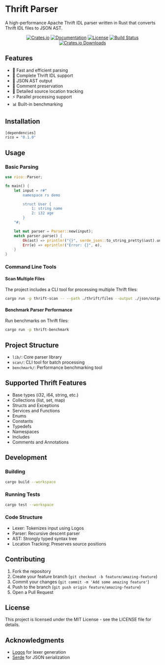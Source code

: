 # Thrift Parser

A high-performance Apache Thrift IDL parser written in Rust that converts Thrift IDL files to JSON AST.

<div align="center">

[![Crates.io](https://img.shields.io/crates/v/rico.svg)](https://crates.io/crates/rico)
[![Documentation](https://docs.rs/rico/badge.svg)](https://docs.rs/rico)
[![License](https://img.shields.io/github/license/xnmeet/rico)](LICENSE)
[![Build Status](https://github.com/xnmeet/rico/workflows/Build%20and%20Test/badge.svg)](https://github.com/xnmeet/rico/actions)
[![Crates.io Downloads](https://img.shields.io/crates/d/rico)](https://crates.io/crates/rico)

</div>

## Features

- 🚀 Fast and efficient parsing
- 🎯 Complete Thrift IDL support
- 🔄 JSON AST output
- 📝 Comment preservation
- 🎨 Detailed source location tracking
- ⚡ Parallel processing support
- 📊 Built-in benchmarking

## Installation

```bash
[dependencies]
rico = "0.1.0"
```

## Usage

### Basic Parsing

```rust
use rico::Parser;

fn main() {
    let input = r#"
        namespace rs demo

        struct User {
            1: string name
            2: i32 age
        }
    "#;

    let mut parser = Parser::new(input);
    match parser.parse() {
        Ok(ast) => println!("{}", serde_json::to_string_pretty(&ast).unwrap()),
        Err(e) => eprintln!("Error: {}", e),
    }
}
```

### Command Line Tools

#### Scan Multiple Files

The project includes a CLI tool for processing multiple Thrift files:

```bash
cargo run -p thrift-scan -- --path ./thrift/files --output ./json/output
```

#### Benchmark Parser Performance

Run benchmarks on Thrift files:

```bash
cargo run -p thrift-benchmark
```

## Project Structure

- `lib/`: Core parser library
- `scan/`: CLI tool for batch processing
- `benchmark/`: Performance benchmarking tool

## Supported Thrift Features

- Base types (i32, i64, string, etc.)
- Collections (list, set, map)
- Structs and Exceptions
- Services and Functions
- Enums
- Constants
- Typedefs
- Namespaces
- Includes
- Comments and Annotations

## Development

### Building

```bash
cargo build --workspace
```

### Running Tests

```bash
cargo test --workspace
```

### Code Structure

- Lexer: Tokenizes input using Logos
- Parser: Recursive descent parser
- AST: Strongly typed syntax tree
- Location Tracking: Preserves source positions

## Contributing

1. Fork the repository
2. Create your feature branch (`git checkout -b feature/amazing-feature`)
3. Commit your changes (`git commit -m 'Add some amazing feature'`)
4. Push to the branch (`git push origin feature/amazing-feature`)
5. Open a Pull Request

## License

This project is licensed under the MIT License - see the LICENSE file for details.

## Acknowledgments

- [Logos](https://github.com/maciejhirsz/logos) for lexer generation
- [Serde](https://github.com/serde-rs/serde) for JSON serialization
